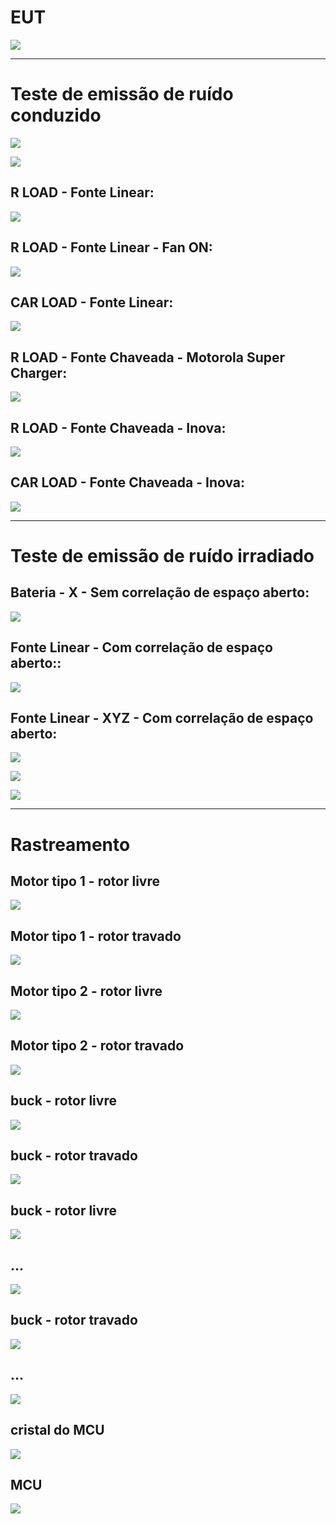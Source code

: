 # EUT

![](./img/CAR_LOAD.jpg)


---
# Teste de emissão de ruído **conduzido**
![](./img/setup_cond_test_CAR_LOAD.jpg)

![](./img/setup_cond_test_R_LOAD.jpg)

## R LOAD - Fonte Linear:
![](./31.05/R10_1A_LIN_15_53_31_05.JPG)

## R LOAD - Fonte Linear - Fan ON:
![](./31.05/R10_1A_LIN_16_53_31_05_fan_on.bmp)

## CAR LOAD - Fonte Linear:
![](./31.05/CAR_06A_LIN_18_16_31_05.JPG )

## R LOAD - Fonte Chaveada - Motorola Super Charger:
![](./31.05/R10_1A_SWT_17_19_31_05_motorola_super_charger.bmp)

## R LOAD - Fonte Chaveada - Inova:
![](./31.05/R10_1A_SWT_17_38_31_05_fonte_inova.bmp)

## CAR LOAD - Fonte Chaveada - Inova:
![](./07.06/CAR_06A_SWT_19_07_07_06_fonte_inova.bmp)

---
# Teste de emissão de ruído **irradiado**
## Bateria - X - Sem correlação de espaço aberto:
![](./07.06/car_bat_X_lucas_joao.PNG)

## Fonte Linear - Com correlação de espaço aberto::
![](./07.06/car_lucas_joao.PNG)

## Fonte Linear - XYZ - Com correlação de espaço aberto:
![](./07.06/car_XYZ_lucas_joao.PNG)

![](./07.06/CAR_INSIDE_Y.jpg)

![](./07.06/CAR_INSIDE_Z.jpg)

---
# Rastreamento
## Motor tipo 1 - rotor livre
![](./High-Impedance/220A0001.jpg)

## Motor tipo 1 - rotor travado
![](./High-Impedance/220A0002.jpg)

## Motor tipo 2 - rotor livre
![](./High-Impedance/220A0003.jpg)

## Motor tipo 2 - rotor travado
![](./High-Impedance/220A0004.jpg)

## buck - rotor livre
![](./High-Impedance/220A0005.jpg)

## buck - rotor travado
![](./High-Impedance/220A0006.jpg)

## buck - rotor livre
![](./High-Impedance/220A0007.jpg)

## ...
![](./High-Impedance/220A0008.jpg)

## buck - rotor travado
![](./High-Impedance/220A0009.jpg)

## ...
![](./High-Impedance/220A0010.jpg)

## cristal do MCU
![](./High-Impedance/220A0011.jpg)

## MCU
![](./High-Impedance/220A0012.jpg)








